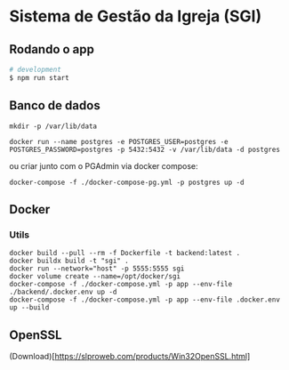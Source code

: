 # Sistema de Gestão da Igreja (SGI)

## Rodando o app

```bash
# development
$ npm run start
```

## Banco de dados

```
mkdir -p /var/lib/data
```

```
docker run --name postgres -e POSTGRES_USER=postgres -e POSTGRES_PASSWORD=postgres -p 5432:5432 -v /var/lib/data -d postgres
```
ou criar junto com o PGAdmin via docker compose:

```
docker-compose -f ./docker-compose-pg.yml -p postgres up -d
```

## Docker 

### Utils

```
docker build --pull --rm -f Dockerfile -t backend:latest .
docker buildx build -t "sgi" .
docker run --network="host" -p 5555:5555 sgi
docker volume create --name=/opt/docker/sgi
docker-compose -f ./docker-compose.yml -p app --env-file ./backend/.docker.env up -d
docker-compose -f ./docker-compose.yml -p app --env-file .docker.env up --build
```

## OpenSSL

(Download)[https://slproweb.com/products/Win32OpenSSL.html]
